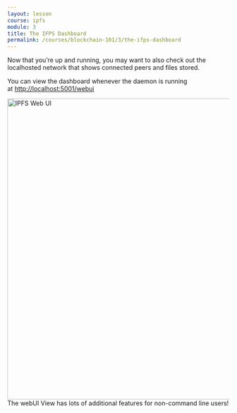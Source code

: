 ```yaml
---
layout: lesson
course: ipfs
module: 3
title: The IFPS Dashboard
permalink: /courses/blockchain-101/3/the-ifps-dashboard
---
```



<span><span class="openingParagraph">
Now that you’re up and running, you may want to also check out the localhosted network that shows connected peers and files stored.</span>

You can view the dashboard whenever the daemon is running at <a href="http://localhost:5001/webui" target="_blank" rel="noopener noreferrer">http://localhost:5001/webui</a>

<img class="wp-image-890 size-full" src="https://theblockchaininstitute.org/wp-content/uploads/2018/11/webui-connection.png" alt="IPFS Web UI" width="1178" height="683" /> 
<div class="learnpressImageCaption">
  The webUI View has lots of additional features for non-command line users!
</div></span>
